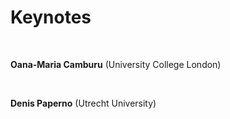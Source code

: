 Keynotes
====

<br>

**Oana-Maria Camburu** (University College London)

<br>

**Denis Paperno** (Utrecht University)





